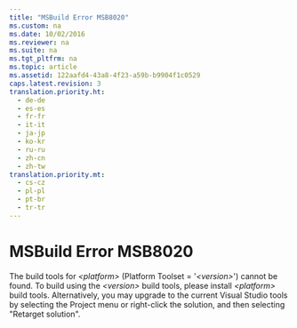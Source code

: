 ```yaml
---
title: "MSBuild Error MSB8020"
ms.custom: na
ms.date: 10/02/2016
ms.reviewer: na
ms.suite: na
ms.tgt_pltfrm: na
ms.topic: article
ms.assetid: 122aafd4-43a8-4f23-a59b-b9904f1c0529
caps.latest.revision: 3
translation.priority.ht: 
  - de-de
  - es-es
  - fr-fr
  - it-it
  - ja-jp
  - ko-kr
  - ru-ru
  - zh-cn
  - zh-tw
translation.priority.mt: 
  - cs-cz
  - pl-pl
  - pt-br
  - tr-tr
---
```

# MSBuild Error MSB8020
The build tools for *<platform\>* (Platform Toolset = '*<version\>*') cannot be found. To build using the *<version\>* build tools, please install *<platform\>* build tools.  Alternatively, you may upgrade to the current Visual Studio tools by selecting the Project menu or right-click the solution, and then selecting "Retarget solution".